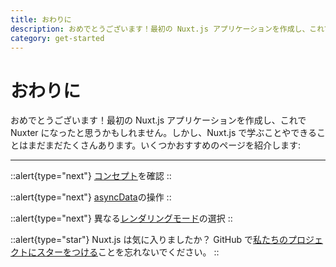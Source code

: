 ```yaml
---
title: おわりに
description: おめでとうございます！最初の Nuxt.js アプリケーションを作成し、これで Nuxter になったと思うかもしれません。しかし、Nuxt.js で学ぶことやできることはまだまだたくさんあります。いくつかおすすめのページを紹介します
category: get-started
---
```

# おわりに

おめでとうございます！最初の Nuxt.js アプリケーションを作成し、これで Nuxter になったと思うかもしれません。しかし、Nuxt.js で学ぶことやできることはまだまだたくさんあります。いくつかおすすめのページを紹介します:

---

::alert{type="next"}
[コンセプト](../concepts/views)を確認
::

::alert{type="next"}
[asyncData](/docs/features/data-fetching#async-data)の操作
::

::alert{type="next"}
異なる[レンダリングモード](/docs/features/rendering-modes)の選択
::

::alert{type="star"}
Nuxt.js は気に入りましたか？ GitHub で[私たちのプロジェクトにスターをつける](https://github.com/nuxt/nuxt.js)ことを忘れないでください。
::
